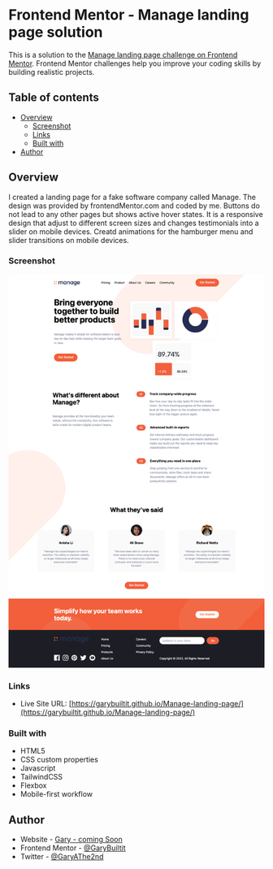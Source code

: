 # Frontend Mentor - Manage landing page solution

This is a solution to the [Manage landing page challenge on Frontend Mentor](https://www.frontendmentor.io/challenges/manage-landing-page-SLXqC6P5). Frontend Mentor challenges help you improve your coding skills by building realistic projects.

## Table of contents

- [Overview](#overview)
  - [Screenshot](#screenshot)
  - [Links](#links)
  - [Built with](#built-with)
- [Author](#author)

## Overview

I created a landing page for a fake software company called Manage. The design was provided by frontendMentor.com and coded by me. Buttons do not lead to any other pages but shows active hover states. It is a responsive design that adjust to different screen sizes and changes testimonials into a slider on mobile devices. Creatd animations for the hamburger menu and slider transitions on mobile devices.

### Screenshot

![](./images/manage%20screenshot.png)

### Links

- Live Site URL: [https://garybuiltit.github.io/Manage-landing-page/](https://garybuiltit.github.io/Manage-landing-page/)

### Built with

- HTML5
- CSS custom properties
- Javascript
- TailwindCSS
- Flexbox
- Mobile-first workflow

## Author

- Website - [Gary - coming Soon]()
- Frontend Mentor - [@GaryBuiltit](https://www.frontendmentor.io/profile/GaryBuiltit)
- Twitter - [@GaryAThe2nd](https://www.twitter.com/GaryAThe2nd)
